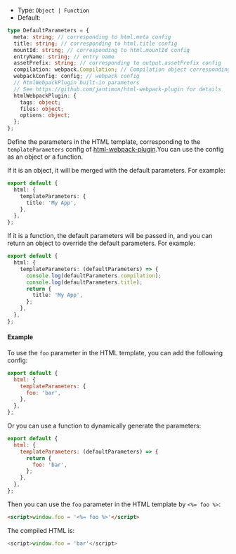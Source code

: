 - Type: `Object | Function`
- Default:

```ts
type DefaultParameters = {
  meta: string; // corresponding to html.meta config
  title: string; // corresponding to html.title config
  mountId: string; // corresponding to html.mountId config
  entryName: string; // entry name
  assetPrefix: string; // corresponding to output.assetPrefix config
  compilation: webpack.Compilation; // Compilation object corresponding to webpack
  webpackConfig: config; // webpack config
  // htmlWebpackPlugin built-in parameters
  // See https://github.com/jantimon/html-webpack-plugin for details
  htmlWebpackPlugin: {
    tags: object;
    files: object;
    options: object;
  };
};
```

Define the parameters in the HTML template, corresponding to the `templateParameters` config of [html-webpack-plugin](https://github.com/jantimon/html-webpack-plugin).You can use the config as an object or a function.

If it is an object, it will be merged with the default parameters. For example:

```ts
export default {
  html: {
    templateParameters: {
      title: 'My App',
    },
  },
};
```

If it is a function, the default parameters will be passed in, and you can return an object to override the default parameters. For example:

```ts
export default {
  html: {
    templateParameters: (defaultParameters) => {
      console.log(defaultParameters.compilation);
      console.log(defaultParameters.title);
      return {
        title: 'My App',
      };
    },
  },
};
```

#### Example

To use the `foo` parameter in the HTML template, you can add the following config:

```js
export default {
  html: {
    templateParameters: {
      foo: 'bar',
    },
  },
};
```

Or you can use a function to dynamically generate the parameters:

```js
export default {
  html: {
    templateParameters: (defaultParameters) => {
      return {
        foo: 'bar',
      };
    },
  },
};
```

Then you can use the `foo` parameter in the HTML template by `<%= foo %>`:

```html
<script>window.foo = '<%= foo %>'</script>
```

The compiled HTML is:

```js
<script>window.foo = 'bar'</script>
```
